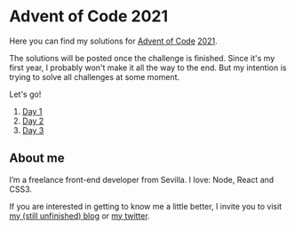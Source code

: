 Advent of Code 2021
===================

Here you can find my solutions for [Advent of Code](https://adventofcode.com/) [2021](https://adventofcode.com/2021).

The solutions will be posted once the challenge is finished. Since it's my first year, I probably won't make it all the way to the end. But my intention is trying to solve all challenges at some moment.

Let's go!

1. [Day 1](day01/README.md)
2. [Day 2](day02/README.md)
3. [Day 3](day03/README.md)

About me
--------

I’m a freelance front-end developer from Sevilla. I love: Node, React and CSS3.

If you are interested in getting to know me a little better, I invite you to visit [my (still unfinished) blog](https://danielcalderon.dev/) or [my twitter](https://twitter.com/dcalderon).
